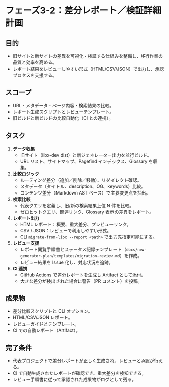 # フェーズ3-2：差分レポート／検証詳細計画

## 目的
- 旧サイトと新サイトの差異を可視化・検証する仕組みを整備し、移行作業の品質と効率を高める。
- レポート結果をレビューしやすい形式（HTML/CSV/JSON）で出力し、承認プロセスを支援する。

## スコープ
- URL・メタデータ・ページ内容・検索結果の比較。  
- レポート生成スクリプトとレビューテンプレート。  
- 旧ビルドと新ビルドの比較自動化（CI との連携）。

## タスク
1. **データ収集**
   - 旧サイト（libx-dev dist）と新ジェネレーター出力を並行ビルド。  
   - URL リスト、サイトマップ、Pagefind インデックス、Glossary を収集。
2. **比較ロジック**
   - ルーティング差分（追加／削除／移動）、リダイレクト確認。  
   - メタデータ（タイトル、description、OG、keywords）比較。  
   - コンテンツ差分（Markdown AST ベース）で主要変更点を抽出。
3. **検索比較**
   - 代表クエリを定義し、旧/新の検索結果上位 N 件を比較。  
   - ゼロヒットクエリ、関連リンク、Glossary 表示の差異をレポート。
4. **レポート出力**
   - HTML レポート：概要、重大差分、プレビューリンク。  
   - CSV / JSON：レビューで利用しやすい形式。  
   - CLI `migrate-from-libx --report <path>` で出力先指定可能にする。
5. **レビュー支援**
   - レポート閲覧手順書とステータス記録テンプレート（`docs/new-generator-plan/templates/migration-review.md`）を作成。  
   - レビュー結果を Issue 化し、対応状況を追跡。
6. **CI 連携**
   - GitHub Actions で差分レポートを生成し Artifact として添付。  
   - 大きな差分が検出された場合に警告（PR コメント）を投稿。

## 成果物
- 差分比較スクリプトと CLI オプション。  
- HTML/CSV/JSON レポート。  
- レビューガイドとテンプレート。  
- CI での自動レポート（Artifact）。

## 完了条件
- 代表プロジェクトで差分レポートが正しく生成され、レビューと承認が行える。  
- CI で自動生成されたレポートが確認でき、重大差分を検知できる。  
- レビュー手順書に従って承認された成果物がログとして残る。
